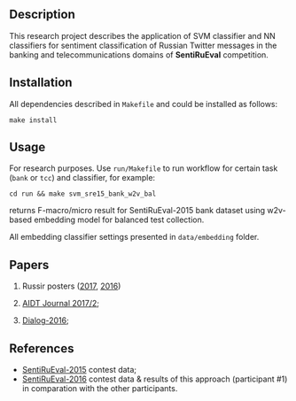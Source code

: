 Description
-----------

This research project describes the application of SVM classifier and NN
classifiers for sentiment classification of Russian Twitter messages in the
banking and telecommunications domains of **SentiRuEval** competition.

Installation
------------

All dependencies described in `Makefile` and could be installed as follows:

`make install`

Usage
-----

For research purposes. Use `run/Makefile` to run workflow for
certain task (`bank` or `tcc`) and classifier, for example:

` cd run && make svm_sre15_bank_w2v_bal `

returns F-macro/micro result for SentiRuEval-2015 bank dataset using
w2v-based embedding model for balanced test collection.

All embedding classifier settings presented in `data/embedding` folder.

Papers
------

1. Russir posters ([2017][Russir-2017 poster], [2016][Russir-2016 poster])

1. [AIDT Journal 2017/2];

2. [Dialog-2016][Dialog-2016 article];

References
----------

* [SentiRuEval-2015] contest data;
* [SentiRuEval-2016] contest data & results of this approach (participant #1) in
comparation with the other participants.


<!-- Links -->
[Russir-2017 poster]: doc/russir_2017_poster.pdf
[AIDT Journal 2017/2]: doc/aidt_2017.pdf

[Russir-2016 poster]: doc/russir_2016_poster.pdf
[SentiRuEval-2016]: https://drive.google.com/drive/u/0/folders/0BxlA8wH3PTUfV1F1UTBwVTJPd3c
[Dialog-2016 article]: http://www.dialog-21.ru/media/3469/rusnachenko.pdf

[SentiRuEval-2015]: http://goo.gl/qHeAVo
